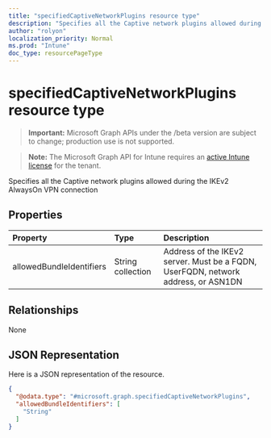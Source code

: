 ```yaml
---
title: "specifiedCaptiveNetworkPlugins resource type"
description: "Specifies all the Captive network plugins allowed during the IKEv2 AlwaysOn VPN connection"
author: "rolyon"
localization_priority: Normal
ms.prod: "Intune"
doc_type: resourcePageType
---
```


# specifiedCaptiveNetworkPlugins resource type

> **Important:** Microsoft Graph APIs under the /beta version are subject to change; production use is not supported.

> **Note:** The Microsoft Graph API for Intune requires an [active Intune license](https://go.microsoft.com/fwlink/?linkid=839381) for the tenant.

Specifies all the Captive network plugins allowed during the IKEv2 AlwaysOn VPN connection

## Properties
|Property|Type|Description|
|:---|:---|:---|
|allowedBundleIdentifiers|String collection|Address of the IKEv2 server. Must be a FQDN, UserFQDN, network address, or ASN1DN|

## Relationships
None

## JSON Representation
Here is a JSON representation of the resource.
<!-- {
  "blockType": "resource",
  "@odata.type": "microsoft.graph.specifiedCaptiveNetworkPlugins"
}
-->
``` json
{
  "@odata.type": "#microsoft.graph.specifiedCaptiveNetworkPlugins",
  "allowedBundleIdentifiers": [
    "String"
  ]
}
```



